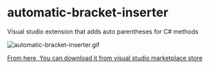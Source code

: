 # automatic-bracket-inserter
Visual studio extension that adds auto parentheses for C# methods

![automatic-bracket-inserter.gif](https://media.giphy.com/media/UUhisdWZAFoofy2giJ/giphy.gif)

[From here, You can download it from visual studio marketplace store](https://marketplace.visualstudio.com/items?itemName=automatic-bracket-inserter.AutomaticBracketInserter "That adds auto parentheses for C# methods")
